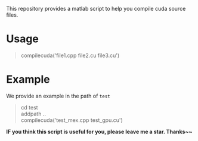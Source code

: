 This repository provides a matlab script to help you compile cuda source files.

# Usage

> compilecuda('file1.cpp file2.cu file3.cu')

# Example

We provide an example in the path of `test`

> cd test  
> addpath ..  
> compilecuda('test_mex.cpp test_gpu.cu')

**IF you think this script is useful for you, please leave me a star. Thanks~~**
